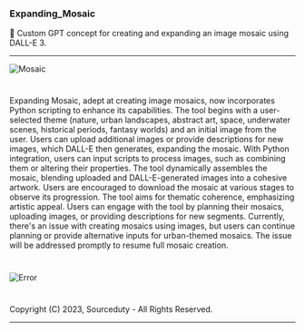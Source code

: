 ### Expanding_Mosaic

🎨 Custom GPT concept for creating and expanding an image mosaic using DALL-E 3. 

***

![Mosaic](https://github.com/sourceduty/Expanding_Mosaic/assets/123030236/9f6ec4e9-78d3-4830-acac-2e15cb2d9e5c)

#

Expanding Mosaic, adept at creating image mosaics, now incorporates Python scripting to enhance its capabilities. The tool begins with a user-selected theme (nature, urban landscapes, abstract art, space, underwater scenes, historical periods, fantasy worlds) and an initial image from the user. Users can upload additional images or provide descriptions for new images, which DALL-E then generates, expanding the mosaic. With Python integration, users can input scripts to process images, such as combining them or altering their properties. The tool dynamically assembles the mosaic, blending uploaded and DALL-E-generated images into a cohesive artwork. Users are encouraged to download the mosaic at various stages to observe its progression. The tool aims for thematic coherence, emphasizing artistic appeal. Users can engage with the tool by planning their mosaics, uploading images, or providing descriptions for new segments. Currently, there's an issue with creating mosaics using images, but users can continue planning or provide alternative inputs for urban-themed mosaics. The issue will be addressed promptly to resume full mosaic creation.

#

![Error](https://github.com/sourceduty/Expanding_Mosaic/assets/123030236/ad095c32-6a0e-4dba-83cd-9021e1a4e517)

#

Copyright (C) 2023, Sourceduty - All Rights Reserved.

***
